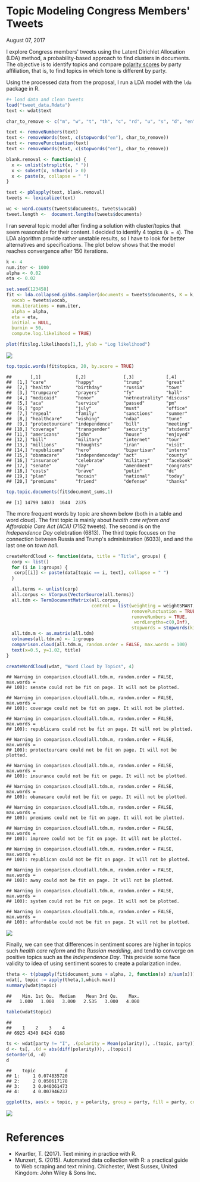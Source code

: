 Topic Modeling Congress Members' Tweets
================
August 07, 2017

I explore Congress members' tweets using the Latent Dirichlet Allocation (LDA) method, a probability-based approach to find clusters in documents. The objective is to identify topics and compare [polarity scores](proposal.md) by party affiliation, that is, to find topics in which tone is different by party.

Using the processed data from the proposal, I run a LDA model with the `lda` package in R.

``` r
#+ load data and clean tweets
load("tweet_data.Rdata")
text <- wdat$text

char_to_remove <- c("m", "w", "t", "th", "c", "rd", "u", "s", "d", "en", "de", "la", "y", "el", "h")

text <- removeNumbers(text)
text <- removeWords(text, c(stopwords("en"), char_to_remove))
text <- removePunctuation(text)
text <- removeWords(text, c(stopwords("en"), char_to_remove))

blank.removal <- function(x) {
  x <- unlist(strsplit(x, " "))
  x <- subset(x, nchar(x) > 0)
  x <- paste(x, collapse = " ")
}

text <- pblapply(text, blank.removal)
tweets <- lexicalize(text)

wc <- word.counts(tweets$documents, tweets$vocab)
tweet.length <-  document.lengths(tweets$documents)
```

I ran several topic model after finding a solution with cluster/topics that seem reasonable for their content. I decided to identify 4 topics (`k = 4`). The LDA algorithm provide rather unstable results, so I have to look for better alternatives and specifications. The plot below shows that the model reaches convergence after 150 iterations.

``` r
k <- 4
num.iter <- 1000
alpha <- 0.02
eta <- 0.02

set.seed(123458)
fit <- lda.collapsed.gibbs.sampler(documents = tweets$documents, K = k,
  vocab = tweets$vocab,
  num.iterations = num.iter,
  alpha = alpha,
  eta = eta,
  initial = NULL,
  burnin = 50,
  compute.log.likelihood = TRUE)

plot(fit$log.likelihoods[1,], ylab = "Log likelihood")
```

![](topic_modeling_files/figure-markdown_github-ascii_identifiers/unnamed-chunk-3-1.png)

``` r
top.topic.words(fit$topics, 20, by.score = TRUE)
```

    ##       [,1]             [,2]              [,3]            [,4]      
    ##  [1,] "care"           "happy"           "trump"         "great"   
    ##  [2,] "health"         "birthday"        "russia"        "town"    
    ##  [3,] "trumpcare"      "prayers"         "fy"            "hall"    
    ##  [4,] "medicaid"       "honor"           "netneutrality" "discuss" 
    ##  [5,] "aca"            "service"         "passed"        "pm"      
    ##  [6,] "gop"            "july"            "must"          "office"  
    ##  [7,] "repeal"         "family"          "sanctions"     "summer"  
    ##  [8,] "healthcare"     "wishing"         "ndaa"          "tune"    
    ##  [9,] "protectourcare" "independence"    "bill"          "meeting" 
    ## [10,] "coverage"       "transgender"     "security"      "students"
    ## [11,] "americans"      "john"            "house"         "enjoyed" 
    ## [12,] "bill"           "military"        "internet"      "tour"    
    ## [13,] "millions"       "thoughts"        "iran"          "visit"   
    ## [14,] "republicans"    "hero"            "bipartisan"    "interns" 
    ## [15,] "obamacare"      "independenceday" "act"           "county"  
    ## [16,] "insurance"      "celebrate"       "military"      "facebook"
    ## [17,] "senate"         "day"             "amendment"     "congrats"
    ## [18,] "costs"          "brave"           "putin"         "dc"      
    ## [19,] "plan"           "mccain"          "national"      "today"   
    ## [20,] "premiums"       "friend"          "defense"       "thanks"

``` r
top.topic.documents(fit$document_sums,1)
```

    ## [1] 14799 14073  1644  2375

The more frequent words by topic are shown below (both in a table and word cloud). The first topic is mainly about *health care reform and Affordable Care Act (ACA)* (7152 tweets). The second is on the *Independence Day* celebration (6813). The third topic focuses on the connection between Russia and Trump's administration (6033), and and the last one on *town hall*.

``` r
createWordCloud <- function(data, title = "Title", groups) {
  corp <- list()
  for (i in 1:groups) {
   corp[[i]] <- paste(data[topic == i, text], collapse = " ")
  }

  all.terms <- unlist(corp)
  all.corpus <- VCorpus(VectorSource(all.terms))
  all.tdm <- TermDocumentMatrix(all.corpus,
                                control = list(weighting = weightSMART,
                                               removePunctuation = TRUE,
                                               removeNumbers = TRUE,
                                                wordLengths=c(0,Inf),
                                               stopwords = stopwords(kind = "en")))
  all.tdm.m <- as.matrix(all.tdm)
  colnames(all.tdm.m) <- 1:groups
  comparison.cloud(all.tdm.m, random.order = FALSE, max.words = 100)
  text(x=0.5, y=1.02, title)
}

createWordCloud(wdat, "Word Cloud by Topics", 4)
```

    ## Warning in comparison.cloud(all.tdm.m, random.order = FALSE, max.words =
    ## 100): senate could not be fit on page. It will not be plotted.

    ## Warning in comparison.cloud(all.tdm.m, random.order = FALSE, max.words =
    ## 100): coverage could not be fit on page. It will not be plotted.

    ## Warning in comparison.cloud(all.tdm.m, random.order = FALSE, max.words =
    ## 100): republicans could not be fit on page. It will not be plotted.

    ## Warning in comparison.cloud(all.tdm.m, random.order = FALSE, max.words =
    ## 100): protectourcare could not be fit on page. It will not be plotted.

    ## Warning in comparison.cloud(all.tdm.m, random.order = FALSE, max.words =
    ## 100): insurance could not be fit on page. It will not be plotted.

    ## Warning in comparison.cloud(all.tdm.m, random.order = FALSE, max.words =
    ## 100): obamacare could not be fit on page. It will not be plotted.

    ## Warning in comparison.cloud(all.tdm.m, random.order = FALSE, max.words =
    ## 100): premiums could not be fit on page. It will not be plotted.

    ## Warning in comparison.cloud(all.tdm.m, random.order = FALSE, max.words =
    ## 100): improve could not be fit on page. It will not be plotted.

    ## Warning in comparison.cloud(all.tdm.m, random.order = FALSE, max.words =
    ## 100): republican could not be fit on page. It will not be plotted.

    ## Warning in comparison.cloud(all.tdm.m, random.order = FALSE, max.words =
    ## 100): away could not be fit on page. It will not be plotted.

    ## Warning in comparison.cloud(all.tdm.m, random.order = FALSE, max.words =
    ## 100): system could not be fit on page. It will not be plotted.

    ## Warning in comparison.cloud(all.tdm.m, random.order = FALSE, max.words =
    ## 100): affordable could not be fit on page. It will not be plotted.

![](topic_modeling_files/figure-markdown_github-ascii_identifiers/unnamed-chunk-4-1.png)

Finally, we can see that differences in sentiment scores are higher in topics such *health care reform* and the *Russian meddling*, and tend to converge on positive topics such as the *Independence Day*. This provide some face validity to idea of using sentiment scores to create a polarization index.

``` r
theta <- t(pbapply(fit$document_sums + alpha, 2, function(x) x/sum(x)))
wdat[, topic := apply(theta,1,which.max)]
summary(wdat$topic)
```

    ##    Min. 1st Qu.  Median    Mean 3rd Qu.    Max. 
    ##   1.000   1.000   3.000   2.535   3.000   4.000

``` r
table(wdat$topic)
```

    ## 
    ##    1    2    3    4 
    ## 6925 4340 8424 6168

``` r
ts <- wdat[party != "I", .(polarity = Mean(polarity)), .(topic, party)]
d <- ts[, .(d = abs(diff(polarity))), .(topic)]
setorder(d, -d)
d
```

    ##    topic           d
    ## 1:     1 0.074835720
    ## 2:     2 0.050617178
    ## 3:     3 0.040361473
    ## 4:     4 0.007946237

``` r
ggplot(ts, aes(x = topic, y = polarity, group = party, fill = party, color = party)) + geom_point() + geom_line()
```

![](topic_modeling_files/figure-markdown_github-ascii_identifiers/unnamed-chunk-5-1.png)

References
==========

-   Kwartler, T. (2017). Text mining in practice with R.
-   Munzert, S. (2015). Automated data collection with R: a practical guide to Web scraping and text mining. Chichester, West Sussex, United Kingdom: John Wiley & Sons Inc.
